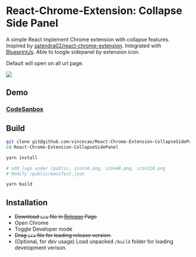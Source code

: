 # React-Chrome-Extension: Collapse Side Panel

A simple React implement Chrome extension with collapse features. Inspired by [satendra02/react-chrome-extension](https://github.com/satendra02/react-chrome-extension). Integrated with [BlueprintJs](https://blueprintjs.com/docs/). Able to toogle sidepanel by extension icon.

Default will open on all url page.

![](screenshots/lossy-compressed.gif)

## Demo
### [CodeSanbox](https://codesandbox.io/s/react-chrome-extension-collapsesidepanel-ww4lm)


## Build
``` bash
git clone git@github.com:vincecao/React-Chrome-Extension-CollapseSidePanel.git
cd React-Chrome-Extension-CollapseSidePanel

yarn install

# add logo under /public, icon16.png, icon48.png, icon128.png
# Modify /public/manifest.json

yarn build
```

## Installation

- <del>Download `crx` file in [Release](https://github.com/vincecao/React-Chrome-Extension-CollapseSidePanel/releases) Page</del>
- Open Chrome
- Toggle Developer mode
- <del>Drag `crx` file for loading release version.</del>
- (Optional, for dev usage) Load unpacked `/build` folder for loading development verison.

